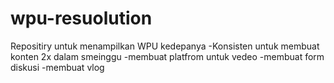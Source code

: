 # wpu-resuolution
Repositiry untuk menampilkan WPU kedepanya
-Konsisten untuk membuat konten 2x dalam smeinggu 
-membuat platfrom untuk vedeo
-membuat form diskusi 
-membuat vlog
